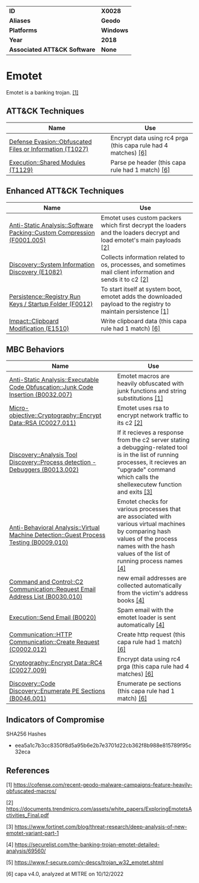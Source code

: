 <table>
<tr>
<td><b>ID</b></td>
<td><b>X0028</b></td>
</tr>
<tr>
<td><b>Aliases</b></td>
<td><b>Geodo</b></td>
</tr>
<tr>
<td><b>Platforms</b></td>
<td><b>Windows</b></td>
</tr>
<tr>
<td><b>Year</b></td>
<td><b>2018</b></td>
</tr>
<tr>
<td><b>Associated ATT&CK Software</b></td>
<td><b>None</b></td>
</tr>
</table>


# Emotet

Emotet is a banking trojan. [[1]](#1)

## ATT&CK Techniques

|Name|Use|
|---|---|
|[Defense Evasion::Obfuscated Files or Information (T1027)](https://attack.mitre.org/techniques/T1027)|Encrypt data using rc4 prga (this capa rule had 4 matches) [[6]](#6) |
|[Execution::Shared Modules (T1129)](https://attack.mitre.org/techniques/T1129)|Parse pe header (this capa rule had 1 match) [[6]](#6) |

## Enhanced ATT&CK Techniques

|Name|Use|
|---|---|
|[Anti-Static Analysis::Software Packing::Custom Compression (F0001.005)](../anti-static-analysis/software-packing.md)|Emotet uses custom packers which first decrypt the loaders and the loaders decrypt and load emotet's main payloads [[2]](#2) |
|[Discovery::System Information Discovery (E1082)](../discovery/system-information-discovery.md)|Collects information related to os, processes, and sometimes mail client information and sends it to c2 [[2]](#2) |
|[Persistence::Registry Run Keys / Startup Folder (F0012)](../persistence/registry-run-keys-startup-folder.md)|To start itself at system boot, emotet adds the downloaded payload to the registry to maintain persistence [[1]](#1) |
|[Impact::Clipboard Modification (E1510)](../impact/clipboard-modification.md)|Write clipboard data (this capa rule had 1 match) [[6]](#6) |

## MBC Behaviors

|Name|Use|
|---|---|
|[Anti-Static Analysis::Executable Code Obfuscation::Junk Code Insertion (B0032.007)](../anti-static-analysis/executable-code-obfuscation.md)|Emotet macros are heavily obfuscated with junk functions and string substitutions [[1]](#1) |
|[Micro-objective::Cryptography::Encrypt Data::RSA (C0027.011)](../micro-behaviors/cryptography/encrypt-data.md)|Emotet uses rsa to encrypt network traffic to its c2 [[2]](#2) |
|[Discovery::Analysis Tool Discovery::Process detection - Debuggers (B0013.002)](../discovery/analysis-tool-discovery.md)|If it recieves a response from the c2 server stating a debugging-related tool is in the list of running processes, it recieves an "upgrade" command which calls the shellexecutew function and exits [[3]](#3) |
|[Anti-Behavioral Analysis::Virtual Machine Detection::Guest Process Testing (B0009.010)](../anti-behavioral-analysis/virtual-machine-detection.md)|Emotet checks for various processes that are associated with various virtual machines by comparing hash values of the process names with the hash values of the list of running process names [[4]](#4) |
|[Command and Control::C2 Communication::Request Email Address List (B0030.010)](../command-and-control/c2-communication.md)| new email addresses are collected automatically from the victim's address books [[4]](#4) |
|[Execution::Send Email (B0020)](../execution/send-email.md)|Spam email with the emotet loader is sent automatically [[4]](#4) |
|[Communication::HTTP Communication::Create Request (C0002.012)](../micro-behaviors/communication/http-communication.md)|Create http request (this capa rule had 1 match) [[6]](#6) |
|[Cryptography::Encrypt Data::RC4 (C0027.009)](../micro-behaviors/cryptography/encrypt-data.md)|Encrypt data using rc4 prga (this capa rule had 4 matches) [[6]](#6) |
|[Discovery::Code Discovery::Enumerate PE Sections (B0046.001)](../discovery/code-discovery.md)|Enumerate pe sections (this capa rule had 1 match) [[6]](#6) |

## Indicators of Compromise

SHA256 Hashes
- eea5a1c7b3cc8350f8d5a95b6e2b7e3701d22cb362f8b988e815789f95c32eca

## References

<a name="1">[1]</a> https://cofense.com/recent-geodo-malware-campaigns-feature-heavily-obfuscated-macros/

<a name="2">[2]</a> https://documents.trendmicro.com/assets/white_papers/ExploringEmotetsActivities_Final.pdf

<a name="3">[3]</a> https://www.fortinet.com/blog/threat-research/deep-analysis-of-new-emotet-variant-part-1

<a name="4">[4]</a> https://securelist.com/the-banking-trojan-emotet-detailed-analysis/69560/

<a name="5">[5]</a> https://www.f-secure.com/v-descs/trojan_w32_emotet.shtml

<a name="6">[6]</a> capa v4.0, analyzed at MITRE on 10/12/2022


